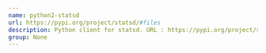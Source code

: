 ```yaml
---
name: python2-statsd
url: https://pypi.org/project/statsd/#files
description: Python client for statsd. URL : https://pypi.org/project/statsd/#files Groups : None
group: None
---
```

